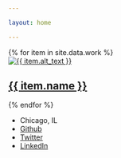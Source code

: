 ```yaml
---

layout: home

---
```


<div class="card-deck">
      {% for item in site.data.work %}
        <a href="{{ site.baseurl }}{{ item.url }}">
          <div class="card card-home">
            <img src="{{ item.image }}" alt="{{ item.alt_text }}"/>
            <div class="card-body">
                <h2>{{ item.name }}</h2>
            </div>
          </div>
        </a>
      {% endfor %}
</div>

* Chicago, IL
* [Github](https://github.com/jdkunesh)
* [Twitter](http://www.twitter.com/jdkunesh/)
* [LinkedIn](http://www.linkedin.com/in/jdkunesh/)
